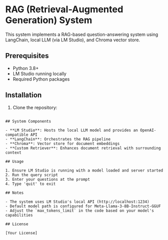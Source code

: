 # RAG (Retrieval-Augmented Generation) System

This system implements a RAG-based question-answering system using LangChain, local LLM (via LM Studio), and Chroma vector store.

## Prerequisites

- Python 3.8+
- LM Studio running locally
- Required Python packages

## Installation

1. Clone the repository:
```

## System Components

- **LM Studio**: Hosts the local LLM model and provides an OpenAI-compatible API
- **LangChain**: Orchestrates the RAG pipeline
- **Chroma**: Vector store for document embeddings
- **Custom Retriever**: Enhances document retrieval with surrounding context

## Usage

1. Ensure LM Studio is running with a model loaded and server started
2. Run the query script
3. Enter your questions at the prompt
4. Type 'quit' to exit

## Notes

- The system uses LM Studio's local API (http://localhost:1234)
- Default model path is configured for Meta-Llama-3-8B-Instruct-GGUF
- Adjust the `max_tokens_limit` in the code based on your model's capabilities

## License

[Your License]